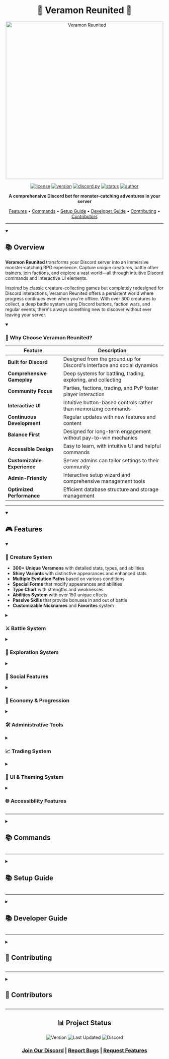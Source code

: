 <div align="center">

# 🌟 Veramon Reunited 🌟

<img src="https://i.imgur.com/EMNMEsp.jpeg" alt="Veramon Reunited" width="500"/>

[![license](http://img.shields.io/badge/license-MIT-blue.svg)](https://github.com/killerdash117/veramon-reunited/blob/master/LICENSE)
[![version](https://img.shields.io/badge/version-v0.33.000-brightgreen.svg)](https://github.com/killerdash117/veramon-reunited/releases)
[![discord.py](https://img.shields.io/badge/discord.py-2.3.0-blue.svg)](https://github.com/Rapptz/discord.py)
[![status](https://img.shields.io/badge/status-in%20development-orange.svg)](https://github.com/killerdash117/veramon-reunited)
[![author](https://img.shields.io/badge/author-killerdash117-purple.svg)](https://github.com/killerdash117)

**A comprehensive Discord bot for monster-catching adventures in your server**

[Features](#-features) • [Commands](#-commands) • [Setup Guide](#-setup-guide) • [Developer Guide](#-developer-guide) • [Contributing](#-contributing) • [Contributors](#-contributors)

</div>

---

<details open>
<summary><h2> 📚 Overview</h2></summary>

**Veramon Reunited** transforms your Discord server into an immersive monster-catching RPG experience. Capture unique creatures, battle other trainers, join factions, and explore a vast world—all through intuitive Discord commands and interactive UI elements.

Inspired by classic creature-collecting games but completely redesigned for Discord interactions, Veramon Reunited offers a persistent world where progress continues even when you're offline. With over 300 creatures to collect, a deep battle system using Discord buttons, faction wars, and regular events, there's always something new to discover without ever leaving your server.

<details open>
<summary><h3> 🤔 Why Choose Veramon Reunited?</h3></summary>

| Feature | Description |
|---------|-------------|
| **Built for Discord** | Designed from the ground up for Discord's interface and social dynamics |
| **Comprehensive Gameplay** | Deep systems for battling, trading, exploring, and collecting |
| **Community Focus** | Parties, factions, trading, and PvP foster player interaction |
| **Interactive UI** | Intuitive button-based controls rather than memorizing commands |
| **Continuous Development** | Regular updates with new features and content |
| **Balance First** | Designed for long-term engagement without pay-to-win mechanics |
| **Accessible Design** | Easy to learn, with intuitive UI and helpful commands |
| **Customizable Experience** | Server admins can tailor settings to their community |
| **Admin-Friendly** | Interactive setup wizard and comprehensive management tools |
| **Optimized Performance** | Efficient database structure and storage management |

</details>
</details>

---

<details open>
<summary><h2> 🎮 Features</h2></summary>

<details open>
<summary><h3> 🦖 Creature System</h3></summary>

- **300+ Unique Veramons** with detailed stats, types, and abilities
- **Shiny Variants** with distinctive appearances and enhanced stats
- **Multiple Evolution Paths** based on various conditions
- **Special Forms** that modify appearances and abilities
- **Type Chart** with strengths and weaknesses
- **Abilities System** with over 150 unique effects
- **Passive Skills** that provide bonuses in and out of battle
- **Customizable Nicknames** and **Favorites** system

</details>

<details>
<summary><h3> ⚔️ Battle System</h3></summary>

- **Turn-Based Combat** with strategic depth
- **Type Effectiveness** system with multipliers
- **PvP Battles** against other trainers
- **PvE Challenges** against NPC trainers of varying difficulty
- **Multi-Battle Support** for 2v2 team battles
- **Move Pool** with over 200 unique moves
- **Battle Items** that provide tactical advantages
- **Battle Logs** for tracking match history and statistics
- **Battle Rankings** for competitive players
- **Battle Rewards** including XP, tokens, and rare items
- **Enhanced Battle UI** with animated health bars and interactive controls

</details>

<details>
<summary><h3> 🌳 Exploration System</h3></summary>

- **10+ Unique Biomes** each with different Veramon spawns
- **Weather System** affecting spawn rates and types
- **Day/Night Cycle** with time-specific encounters
- **Special Areas** unlocked through progression
- **Seasonal Events** with limited-time creatures
- **Rarity System** from common to mythical encounters
- **Encounter Boosts** through items and upgrades
- **Location-Based Quests** for additional rewards

</details>

<details>
<summary><h3> 👥 Social Features</h3></summary>

- **Trading System** for exchanging Veramon and items
- **Guild System** for team-based gameplay
- **Faction Wars** with territory control mechanics
- **Leaderboards** tracking various achievements
- **Party System** for coordinated exploration
- **Tournaments** with brackets and prizes
- **Friend System** with benefits for playing together
- **Profile Customization** with themes and backgrounds
- **Achievement Display** to showcase accomplishments

</details>

<details>
<summary><h3> 💸 Economy & Progression</h3></summary>

- **Token Economy** with multiple ways to earn and spend
- **Item Shop** with rotating inventory
- **VIP Shop** with exclusive items for supporters
- **Level System** for trainers with increasing benefits
- **Quest System** with daily, weekly, and special tasks
- **Achievement System** with milestone rewards
- **Collection Completion** bonuses and tracking
- **Seasonal Events** with exclusive rewards
- **Battle Pass** system with free and premium tiers

</details>

<details>
<summary><h3> 🛠️ Administrative Tools</h3></summary>

- **Setup Wizard** for easy server configuration
- **Customizable Settings** for spawn rates, rewards, and more
- **Moderation Commands** for managing players and events
- **Statistics Dashboard** for server activity monitoring
- **Role Integration** with Discord server roles
- **Channel Configuration** for dedicated gameplay areas
- **Announcement System** for server-wide notifications
- **Backup System** for database management
- **Update Notifications** for new features and changes

</details>

<details>
<summary><h3> 📈 Trading System</h3></summary>

- **Direct Player Trading** with security verification
- **Enhanced Trading UI** with side-by-side comparison views
- **Trade History** for tracking past exchanges
- **Item and Veramon Trading** with multi-select capability
- **Trade Confirmation** requiring both parties' approval
- **Visual Trade Verification** showing exactly what's being traded
- **Scam Protection** with multiple safeguards
- **Recent Trades Log** viewable through commands
- **Trade Metrics** tracking popular trades and values

</details>

<details>
<summary><h3> 🎨 UI & Theming System</h3></summary>

- **Customizable Themes** with different color schemes and styles
- **Personal Theme Settings** saved per user
- **Interactive UI Components** with modern Discord features
- **Carousel Views** for browsing collections and items
- **Enhanced Selection Menus** with category support
- **Theme Preview System** to test before applying
- **Styled Embeds** with consistent visual language
- **Animated UI Elements** for battles and special events
- **Color Customization** for indicators and highlights
- **Accessibility Options** with high-contrast themes
- **UI Integration** with all major game systems

</details>

<details>
<summary><h3> 🌐 Accessibility Features</h3></summary>

- **Comprehensive Accessibility Settings** - Complete settings panel with multiple options
- **Text Size Options** - Small, Medium, Large, and Extra Large text for all UI elements
- **Color Vision Deficiency Support**:
  - Deuteranopia mode (green-blind friendly)
  - Protanopia mode (red-blind friendly)
  - Tritanopia mode (blue-blind friendly)
  - Monochrome/grayscale mode
- **High Contrast Mode** - Enhanced visibility with maximized contrast
- **Animation Controls** - Full, reduced, or no animations based on user preference
- **Simplified UI Mode** - Cleaner layouts with reduced visual complexity
- **Extended Interaction Timeouts** - Longer response windows for battles and trades
- **Extra Button Spacing** - Improved motor accessibility for button interactions
- **Screen Reader Support** - Enhanced descriptions and alt text for images
- **Shortcut Buttons Panel** - Quick access to common accessibility settings
- **Command Aliases** - Simple text commands for quick accessibility adjustments
- **Theme Integration** - Accessibility settings applied consistently across all UI elements
- **Persistence** - Settings saved per user across sessions

Access these features with the `/accessibility` command or use the `!shortcuts` command for quick access to essential options.

</details>

</details>

---

<details>
<summary><h2> 📚 Commands</h2></summary>

<details>
<summary><h3> Getting Started</h3></summary>

| Command | Description | Example |
|---------|-------------|---------|
| `/help` | View available commands | `/help` |
| `/start` | Begin your Veramon adventure | `/start` |
| `/tutorial` | Interactive guide to gameplay | `/tutorial` |
| `/daily` | Claim daily rewards | `/daily` |
| `/profile` | View your trainer profile | `/profile` |
| `/collection` | View your Veramon collection | `/collection` |

</details>

<details>
<summary><h3> Exploration</h3></summary>

| Command | Description | Example |
|---------|-------------|---------|
| `/explore` | Explore for wild Veramon | `/explore` |
| `/explore [biome]` | Explore a specific biome | `/explore forest` |
| `/catch [veramon_id]` | Attempt to catch a wild Veramon | `/catch w12345` |
| `/biomes` | View available biomes | `/biomes` |
| `/weather` | Check current weather conditions | `/weather` |

</details>

<details>
<summary><h3> Battle System</h3></summary>

| Command | Description | Example |
|---------|-------------|---------|
| `/battle_pve [difficulty]` | Battle an NPC trainer | `/battle_pve normal` |
| `/battle_pvp [player]` | Challenge another player | `/battle_pvp @Username` |
| `/battle_multi [type] [team_size]` | Start a multi-player battle | `/battle_multi 2v2 2` |
| `/move [move_id]` | Use a move in battle | `/move tackle` |
| `/switch [veramon_id]` | Switch active Veramon in battle | `/switch v12345` |

</details>

<details>
<summary><h3> Economy & Shopping</h3></summary>

| Command | Description | Example |
|---------|-------------|---------|
| `/balance` | Check your token balance | `/balance` |
| `/shop` | Browse the item shop | `/shop` |
| `/shop [category]` | Browse a specific shop category | `/shop boosts` |
| `/shop_buy [item_id] [quantity]` | Purchase an item | `/shop_buy token_magnet 1` |
| `/inventory` | View your items | `/inventory` |
| `/use [item_id] [target]` | Use an item | `/use potion v12345` |

</details>

<details>
<summary><h3> Social & Guilds</h3></summary>

| Command | Description | Example |
|---------|-------------|---------|
| `/guild_create [name]` | Create a new guild | `/guild_create PokeExplorers` |
| `/guild_join [guild_id]` | Join an existing guild | `/guild_join g12345` |
| `/guild_leave` | Leave your current guild | `/guild_leave` |
| `/guild_info [guild_id]` | View guild details | `/guild_info g12345` |
| `/guild_invite [player]` | Invite a player to your guild | `/guild_invite @Username` |
| `/leaderboard [category]` | View leaderboards | `/leaderboard catches` |

</details>

<details>
<summary><h3> Faction System</h3></summary>

| Command | Description | Example |
|---------|-------------|---------|
| `/faction_join [faction_name]` | Request to join a faction | `/faction_join Mystic` |
| `/faction_info [faction_name]` | View faction details | `/faction_info Mystic` |
| `/faction_leave` | Leave your current faction | `/faction_leave` |
| `/faction_upgrade [upgrade_name]` | Purchase faction upgrades | `/faction_upgrade token_economy` |
| `/faction_buff [buff_type]` | Activate faction-wide buffs | `/faction_buff token` |
| `/faction_war [target_faction]` | Declare war on another faction | `/faction_war Valor` |
| `/faction_shop` | Browse faction-specific shop | `/faction_shop` |
| `/faction_level` | Check faction level and progress | `/faction_level` |
| `/faction_contribute [amount]` | Donate tokens to faction treasury | `/faction_contribute 1000` |

</details>

<details>
<summary><h3> VIP Commands</h3></summary>

| Command | Description | Example |
|---------|-------------|---------|
| `/vip_shop` | Browse VIP-exclusive shop | `/vip_shop` |
| `/vip_shop_buy [item_id] [quantity]` | Purchase from VIP shop | `/vip_shop_buy premium_token_pack 1` |
| `/daily_vip` | Claim enhanced VIP daily rewards | `/daily_vip` |
| `/nickname_color [color]` | Change nickname color in bot embeds | `/nickname_color #FF5500` |

</details>

<details>
<summary><h3> Moderation Commands</h3></summary>

| Command | Description | Example |
|---------|-------------|---------|
| `/mod_trade_view [trade_id]` | View details of any trade | `/mod_trade_view t12345` |
| `/mod_battle_view [battle_id]` | View details of any battle | `/mod_battle_view b12345` |
| `/mod_mute [user] [duration]` | Temporarily mute a user from bot commands | `/mod_mute @Username 1h` |
| `/mod_unmute [user]` | Remove a mute from a user | `/mod_unmute @Username` |
| `/mod_announce [message]` | Send an announcement to all players | `/mod_announce Server event starting soon!` |

</details>

<details>
<summary><h3> Administration Commands</h3></summary>

| Command | Description | Example |
|---------|-------------|---------|
| `/admin_setup` | Run the interactive setup wizard | `/admin_setup` |
| `/admin_config [category]` | Configure bot settings | `/admin_config spawns` |
| `/admin_roles` | Configure role permissions | `/admin_roles` |
| `/admin_channels` | Configure channel settings | `/admin_channels` |
| `/admin_spawn` | Force spawn a Veramon | `/admin_spawn` |
| `/admin_event [event_id] [action]` | Manage server events | `/admin_event summer_fest start` |
| `/admin_reset [player]` | Reset a player's progress | `/admin_reset @Username` |
| `/admin_backup` | Create a database backup | `/admin_backup` |
| `/admin_restore [backup_id]` | Restore from a backup | `/admin_restore backup_20250415` |

</details>

</details>

---

<details>
<summary><h2> 📚 Setup Guide</h2></summary>

<details>
<summary><h3> Installation for Bot Developers</h3></summary>

1. **Clone the Repository**
   ```bash
   git clone https://github.com/killerdash117/veramon-reunited.git
   cd veramon-reunited
   ```

2. **Set Up Environment**
   ```bash
   # Create and activate virtual environment
   python -m venv venv
   
   # Windows
   venv\Scripts\activate
   
   # Linux/macOS
   source venv/bin/activate
   
   # Install dependencies
   pip install -r requirements.txt
   ```

3. **Configure Environment Variables**
   Create a `.env` file in the root directory with the following:
   ```
   BOT_TOKEN=your_discord_bot_token_here
   ```

4. **Run the Bot**
   ```bash
   python src/main.py
   ```

5. **Get Bot Token**
   - Go to [Discord Developer Portal](https://discord.com/developers/applications)
   - Create a new application and add a bot
   - Enable necessary intents (Message Content, Server Members, Presence)
   - Copy the token to your `.env` file

</details>

<details>
<summary><h3> Adding to Your Server</h3></summary>

1. **[Click Here to Invite the Bot](https://discord.com/)**
2. Select the server you wish to add Veramon Reunited to
3. Authorize the required permissions
4. The bot will join your server ready to use!

</details>

<details>
<summary><h3> Quick Setup</h3></summary>

1. Run the interactive setup wizard with `/setup`
2. Follow the step-by-step prompts to configure:
   - General settings (bot prefix, status, timezone)
   - Game features (battles, trading, quests, events)
   - Economy settings (token rewards, starting balances)
   - Spawn settings (rates, rarities, biomes)
   - Channel configurations (for spawns, announcements, logs)
   - Role assignments (admin, moderator, VIP)
   - Security settings (rate limits, cooldowns)
3. Your configuration changes are saved automatically

</details>

<details>
<summary><h3> Manual Setup</h3></summary>

If you prefer a more hands-on approach, you can also set up the bot manually:

1. Create these recommended roles (optional but encouraged):
   - **Veramon Trainer** - For regular users
   - **VIP** - For premium users or supporters
   - **Mod** - For server moderators
   - **Admin** - For server administrators
   - **Dev** - For bot developers
2. Start with basic commands:
   - `/help` - View available commands
   - `/start` - Begin your adventure
   - `/explore` - Find your first Veramon

</details>

<details>
<summary><h3> Server Configuration</h3></summary>

Server administrators can customize the bot experience:

1. Use `/admin_config` to adjust:
   - Spawn rates and catch difficulties
   - Economy balance
   - Feature availability
   - Channel restrictions

2. Set up dedicated channels (recommended):
   - `#veramon-catching` - For exploration and catching
   - `#veramon-battles` - For trainer battles
   - `#veramon-trading` - For trading marketplace
   - `#veramon-announcements` - For bot announcements

</details>

</details>

---

<details>
<summary><h2> 📚 Developer Guide</h2></summary>

<details>
<summary><h3> Project Structure</h3></summary>

The Veramon Reunited codebase is organized for maintainability and separation of concerns:

```
veramon_reunited/
├── README.md             # Project documentation
├── main.py               # Bot entry point
├── src/                  # Source code
│   ├── bot.py            # Core Discord bot configuration
│   ├── cogs/             # Discord command modules 
│   │   ├── admin/        # Administrative commands
│   │   ├── gameplay/     # Core gameplay commands
│   │   └── social/       # Community interaction commands
│   ├── models/           # Data models
│   │   ├── battle.py     # Battle mechanics
│   │   ├── battle_actor.py # Actor-based battle implementation
│   │   ├── battle_manager.py # Battle actor management
│   │   ├── permissions.py # Permission system
│   │   └── veramon.py    # Creature system
│   ├── utils/            # Utility functions
│   │   ├── actor_system.py # Actor-based architecture
│   │   ├── battle_metrics.py # Battle performance tracking
│   │   ├── cache_manager.py # Caching mechanisms
│   │   ├── data_loader.py # JSON data loading
│   │   ├── performance_monitor.py # System metrics
│   │   └── ui_helpers.py # Discord UI utilities
│   └── db/               # Database management
│       ├── db.py         # Database connection
│       ├── schema.py     # Schema definition
│       └── cache_manager.py # Query caching
└── data/                 # Game data (JSON)
    ├── veramon/          # Creature definitions
    ├── moves/            # Ability definitions
    └── items/            # Item definitions
```

</details>

<details>
<summary><h3> Key Technologies</h3></summary>

| Technology | Purpose |
|------------|---------|
| **discord.py** | Python library for Discord API interaction |
| **Discord UI Components** | Buttons, selects, and modals for interactive gameplay |
| **SQLite** | Local database storage for user data and game state |
| **JSON** | Data storage for game assets |
| **Actor System** | Battle state management architecture |
| **python-dotenv** | Environment variable management |
| **SQLAlchemy** | ORM for database interactions |

</details>

<details>
<summary><h3> Core Systems</h3></summary>

#### Discord Integration

The bot is built entirely around Discord's interface capabilities:

- **Slash Commands** - All user interactions start with / commands
- **Button Interactions** - Battle controls, team management, and navigation
- **Embeds** - Rich visual displays for battles, profiles, and game information
- **Ephemeral Messages** - Private responses for sensitive information
- **Component Interactions** - Selection menus, modals for user input

#### Actor-Based Architecture

The battle system utilizes an actor-based architecture, providing:

- **Isolation** - Each battle runs in its own isolated context
- **Persistence** - Battles persist through bot restarts
- **Discord Compatibility** - Designed to handle Discord's interaction timeouts
- **Resilience** - Error handling and graceful recovery

```python
# Example of Discord command calling the actor system
@app_commands.command(name="battle_move", description="Execute a move in battle")
async def battle_move(self, interaction: discord.Interaction, move_name: str):
    # Defer the response to avoid Discord timeout
    await interaction.response.defer(ephemeral=True)
    
    battle_id = self.get_user_battle(str(interaction.user.id))
    if not battle_id:
        return await interaction.followup.send("You're not in a battle!")
    
    # Get the battle actor through the manager
    battle_ref = self.battle_manager.get_battle(battle_id)
    
    # Send a message to the actor and await response
    result = await battle_ref.ask({
        "action": "execute_move",
        "user_id": str(interaction.user.id),
        "move_name": move_name
    })
    
    # Send the result back to Discord
    await interaction.followup.send(result["message"])
```

#### Battle Metrics and Performance

The system includes comprehensive performance monitoring for Discord interactions:

- **Query Timing** - Database operation tracking
- **Battle Performance** - Metrics on battle duration and complexity
- **User Response Time** - Tracking interaction responsiveness
- **Caching System** - Efficient data retrieval for common operations
- **Automated Optimization** - Background tasks to maintain performance

</details>

<details>
<summary><h3> Testing</h3></summary>

#### Running Tests

```bash
# Run all tests
python -m unittest discover tests

# Run specific test module
python -m unittest tests.test_battle_system
```

#### Test Coverage

- **Unit Tests** - Core game mechanics and calculations
- **Integration Tests** - Database operations and state management
- **Mock Testing** - Discord API interactions with simulated responses
- **Performance Testing** - Load testing for multi-battle scenarios

</details>

</details>

---

<details>
<summary><h2> 🤝 Contributing</h2></summary>

<details>
<summary><h3> How to Contribute</h3></summary>

1. Fork the repository
2. Create a feature branch (`git checkout -b feature/amazing-feature`)
3. Commit your changes (`git commit -m 'Add some amazing feature'`)
4. Push to the branch (`git push origin feature/amazing-feature`)
5. Open a Pull Request

</details>

<details>
<summary><h3> Contribution Guidelines</h3></summary>

- Follow the existing code style and conventions
- Write clear, descriptive commit messages
- Include tests for new features
- Update documentation for changes
- Keep PRs focused on a single feature or bug fix

</details>

<details>
<summary><h3> Code Review Process</h3></summary>

1. All PRs require review from at least one maintainer
2. Automated tests must pass
3. Documentation must be updated if needed
4. Changes should maintain or improve code quality

</details>

</details>

---

<details>
<summary><h2> 👥 Contributors</h2></summary>

- **killerdash117** - Project founder and lead developer
- **Darkrell** - Tester and server provider

</details>

---

<div align="center">

## 📊 Project Status

![Version](https://img.shields.io/badge/version-v0.33.000-brightgreen.svg)
![Last Updated](https://img.shields.io/badge/last%20updated-April%2021%2C%202025-blue.svg)
![Discord](https://img.shields.io/discord/XXXXXX?label=discord&logo=discord&logoColor=white)

### [Join Our Discord](https://discord.gg/veramon) | [Report Bugs](https://github.com/killerdash117/veramon-reunited/issues) | [Request Features](https://github.com/killerdash117/veramon-reunited/issues)

</div>
